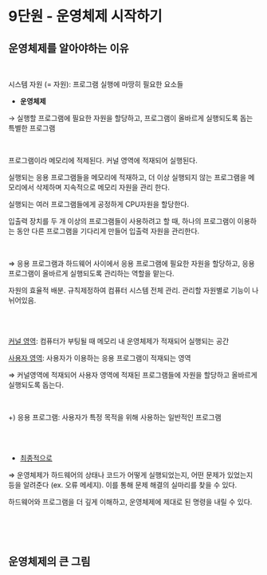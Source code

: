 # 9단원 - 운영체제 시작하기

## 운영체제를 알아야하는 이유

<br>

시스템 자원 (= 자원): 프로그램 실행에 마땅히 필요한 요소들

- **운영체제**

→ 실행할 프로그램에 필요한 자원을 할당하고, 프로그램이 올바르게 실행되도록 돕는 특별한 프로그램

<br>

프로그램이라 메모리에 적제된다. 커널 영역에 적재되어 실행된다.

실행되는 응용 프로그램들을 메모리에 적재하고, 더 이상 실행되지 않는 프로그램을 메모리에서 삭제하며 지속적으로 메모리 자원을 관리 한다.

실행되는 여러 프로그램들에게 공정하게 CPU자원을 할당한다.

입출력 장치를 두 개 이상의 프로그램들이 사용하려고 할 때, 하나의 프로그램이 이용하는 동안 다른 프로그램을 기다리게 만들어 입출력 자원을 관리한다.

<br>

⇒ 응용 프로그램과 하드웨어 사이에서 응용 프로그램에 필요한 자원을 할당하고, 응용 프로그램이 올바르게 실행되도록 관리하는 역할을 맡는다.

자원의 효율적 배분. 규칙제정하여 컴퓨터 시스템 전체 관리. 관리할 자원별로 기능이 나뉘어있음.

<br>
<br>

<ins>커널 영역</ins>: 컴퓨터가 부팅될 때 메모리 내 운영체제가 적재되어 실행되는 공간

<ins>사용자 영역</ins>: 사용자가 이용하는 응용 프로그램이 적재되는 영역

⇒ 커널영역에 적재되어 사용자 영역에 적재된 프로그램들에 자원을 할당하고 올바르게 실행되도록 돕는다.

<br>

+) 응용 프로그램: 사용자가 특정 목적을 위해 사용하는 일반적인 프로그램

<br>
<br>

- <ins>최종적으로</ins>

⇒ 운영체제가 하드웨어의 상태나 코드가 어떻게 실행되었는지, 어떤 문제가 있었는지 등을 알려준다 (ex. 오류 메세지). 이를 통해 문제 해결의 실마리를 찾을 수 있다.

하드웨어와 프로그램을 더 깊게 이해하고, 운영체제에 제대로 된 명령을 내릴 수 있다.

<br>
<br>
<br>

## 운영체제의 큰 그림
